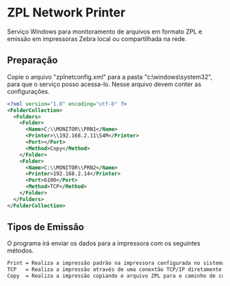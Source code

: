 ﻿# ZPL Network Printer

Serviço Windows para monitoramento de arquivos em formato ZPL e emissão em impressoras Zebra local ou compartilhada na rede.


## Preparação

Copie o arquivo "zplnetconfig.xml" para a pasta "c:\windows\system32", para que o serviço posso acessa-lo. Nesse arquivo devem conter as configurações.

```xml
<?xml version="1.0" encoding="utf-8" ?>
<FolderCollection>
  <Folders>
    <Folder>
      <Name>C:\\MONITOR\\PRN1</Name>
      <Printer>\\192.168.2.11\S4M</Printer>
      <Port></Port>
      <Method>Copy</Method>
    </Folder>
    <Folder>
      <Name>C:\\MONITOR\\PRN2</Name>
      <Printer>192.168.2.14</Printer>
      <Port>6100</Port>
      <Method>TCP</Method>
    </Folder>
  </Folders>
</FolderCollection>
```

## Tipos de Emissão

O programa irá enviar os dados para a impressora com os seguintes métodos.

```bash
Print = Realiza a impressão padrão na impressora configurada no sistema.
TCP   = Realiza a impressão através de uma conextão TCP/IP diretamente com o dispositivo.
Copy  = Realiza a impressão copiando o arquivo ZPL para o caminho de compartilhamento da impressora.
```
